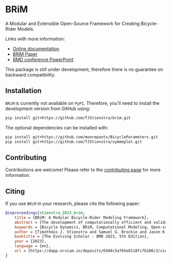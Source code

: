 # BRiM
A Modular and Extensible Open-Source Framework for Creating Bicycle-Rider Models.

Links with more information:

- [Online documentation](https://tjstienstra.github.io/brim/)
- [BRiM Paper](https://doi.org/10.59490/6504c5a765e8118fc7b106c3)
- [BMD conference PowerPoint](https://docs.google.com/presentation/d/1ogz0Qs-t8bQT-2uk8gyYo40WmO387zIf/edit?usp=share_link&ouid=104124211006373398120&rtpof=true&sd=true)

This package is still under development, therefore there is no guarantee on backward
compatibility.

## Installation
`BRiM` is currently not available on `PyPI`. Therefore, you'll need to install the
development version from GitHub using:
```bash
pip install git+https://github.com/TJStienstra/brim.git
```
The optional dependencies can be installed with:
```bash
pip install git+https://github.com/moorepants/BicycleParameters.git
pip install git+https://github.com/TJStienstra/symmeplot.git
```

## Contributing
Contributions are welcome! Please refer to the [contributing page] for more information.

## Citing
If you use `BRiM` in your research, please cite the following paper:
```bibtex
@inproceedings{stienstra_2023_brim,
    title = {BRiM: A Modular Bicycle-Rider Modeling Framework},
    abstract = {The development of computationally efficient and validated single-track vehicle-rider models has traditionally required handcrafted one-off models. Here we introduce BRiM, a software package that facilitates building these models in a modular fashion while retaining access to the mathematical elements for handcrafted modeling when desired. We demonstrate the flexibility of the software by constructing the Carvallo-Whipple bicycle model with different numerical parameters representing different bicycles, modifying it with a front fork suspension travel model, and extending it with moving rider arms driven by joint torques at the elbows. Using these models we solve a lane-change optimal control problem for six different model variations which solve in mere seconds on a modern laptop. Our tool enables flexible and rapid modeling of single-track vehicle-rider models that give precise results at high computational efficiency.},
    keywords = {Bicycle Dynamics, BRiM, Computational Modeling, Open-source, SymPy, Simulation, Trajectory Tracking Problem},
    author = {Timótheüs J. Stienstra and Samuel G. Brockie and Jason K. Moore},
    booktitle = {The Evolving Scholar - BMD 2023, 5th Edition},
    year = {2023},
    language = {en},
    url = {https://dapp.orvium.io/deposits/6504c5a765e8118fc7b106c3/view},
}
```

[contributing page]: https://tjstienstra.github.io/brim/contributing/index.html
